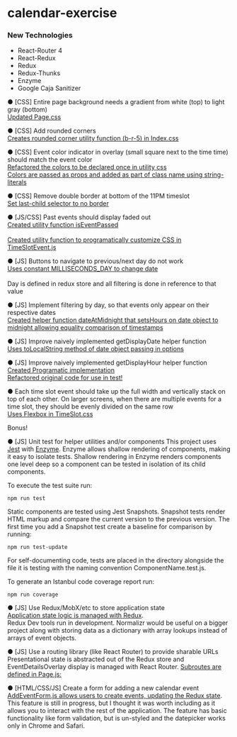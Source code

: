 # calendar-exercise

### New Technologies
* React-Router 4
* React-Redux
* Redux
* Redux-Thunks
* Enzyme
* Google Caja Sanitizer

●  [CSS] Entire page background needs a gradient from white (top) to light gray (bottom)<br>
[Updated Page.css](https://github.com/jenjwong/calendar-exercise/blob/saving-the-day/src/components/Page.css)					
							 								
●  [CSS] Add rounded corners<br>
[Creates rounded corner utility function (b-r-5) in Index.css](https://github.com/jenjwong/calendar-exercise/blob/saving-the-day/src/index.css)	
					 								
●  [CSS] Event color indicator in overlay (small square next to the time time) should match the event color <br>
[Refactored the colors to be declared once in utility css](https://github.com/jenjwong/calendar-exercise/blob/saving-the-day/src/index.css)<br>	
[Colors are passed as props and added as part of class name using string-literals](https://github.com/jenjwong/calendar-exercise/blob/saving-the-day/src/components/EventDetails.js)						
							 								
●  [CSS] Remove double border at bottom of the 11PM timeslot<br>
[Set last-child selector to no border](https://github.com/jenjwong/calendar-exercise/blob/saving-the-day/src/components/TimeSlot.css)						
					
●  [JS/CSS] Past events should display faded out<br>
[Created utility function isEventPassed](https://github.com/jenjwong/calendar-exercise/blob/saving-the-day/src/utils/index.js)<br>		
[Created utility function to programatically customize CSS in TimeSlotEvent.js](https://github.com/jenjwong/calendar-exercise/blob/saving-the-day/src/components/TimeSlotEvent.js)	
							 								
●  [JS] Buttons to navigate to previous/next day do not work<br>
[Uses constant MILLISECONDS_DAY to change date](https://github.com/jenjwong/calendar-exercise/blob/saving-the-day/src/components/Page.js)<br>			
Day is defined in redux store and all filtering is done in reference to that value
							 								
●  [JS] Implement filtering by day, so that events only appear on their respective dates<br>
[Created helper function dateAtMidnight that setsHours on date object to midnight 
allowing equality comparison of timestamps](https://github.com/jenjwong/calendar-exercise/blob/saving-the-day/src/utils/index.js)								


●  [JS] Improve naively implemented getDisplayDate helper function<br>
[Uses toLocalString method of date object passing in options](https://github.com/jenjwong/calendar-exercise/blob/saving-the-day/src/utils/index.js)								

						 								
●  [JS] Improve naively implemented getDisplayHour helper function<br>
[Created Programatic implementation](https://github.com/jenjwong/calendar-exercise/blob/saving-the-day/src/utils/index.js)<br>[Refactored original code for use in test!](https://github.com/jenjwong/calendar-exercise/blob/saving-the-day/src/utils/index.test.js)<br>

		

● Each time slot event should take up the full width and vertically stack on 
top of each other. On larger screens, when there are multiple events for a time slot, 
they should be evenly divided on the same row<br>
[Uses Flexbox in TimeSlot.css](https://github.com/jenjwong/calendar-exercise/blob/saving-the-day/src/components/TimeSlot.css)								
							 							
								
Bonus!
							
						 													 								
●  [JS] Unit test for helper utilities and/or components
This project uses [Jest](https://facebook.github.io/jest/) with [Enzyme](https://github.com/airbnb/enzyme). Enzyme allows shallow rendering of components, making it easy to isolate tests. Shallow rendering in Enzyme renders components one level deep so a component can be tested in isolation of its child components.

To execute the test suite run:
```
npm run test
```

Static components are tested using Jest Snapshots. Snapshot tests render HTML markup and compare the current version to the previous version. The first time you add a Snapshot test create a baseline for comparison by running:

```
npm run test-update
```

For self-documenting code, tests are placed in the directory alongside the file it is testing with the naming convention ComponentName.test.js.

To generate an Istanbul code coverage report run:
```
npm run coverage
```
	
●  [JS] Use Redux/MobX/etc to store application state<br>
[Application state logic is managed with Redux](https://github.com/jenjwong/calendar-exercise/blob/saving-the-day/src/reducers/index.js).								
Redux Dev tools run in development. Normalizr would be useful on a bigger project along with storing data as a dictionary with array lookups instead of arrays of event objects.	
							 								
●  [JS] Use a routing library (like React Router) to provide sharable URLs<br>
Presentational state is abstracted out of the Redux store and EventDetailsOverlay display is managed with React Router. 
[Subroutes are defined in Page.js:](https://github.com/jenjwong/calendar-exercise/blob/saving-the-day/src/components/Page.js)					
			
●  [HTML/CSS/JS] Create a form for adding a new calendar event<br>
[AddEventForm.js allows users to create events, updating the Redux state](https://github.com/jenjwong/calendar-exercise/blob/saving-the-day/src/components/AddEventForm.js). This feature is still in progress, but I thought it was worth including as it allows you to interact with the rest of the application. The feature has basic functionality like form validation, but is un-styled and the datepicker works only in Chrome and Safari. 					
									
			
